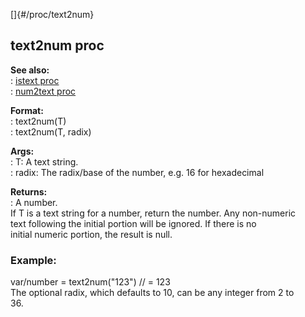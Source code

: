 []{#/proc/text2num}    
## text2num proc    
**See also:**    
:   [istext proc](/ref/proc/istext/istext.md)    
:   [num2text proc](/ref/proc/num2text/num2text.md)    
<!-- -->    
**Format:**    
:   text2num(T)    
:   text2num(T, radix)    
<!-- -->    
**Args:**    
:   T: A text string.    
:   radix: The radix/base of the number, e.g. 16 for hexadecimal    
<!-- -->    
**Returns:**    
:   A number.    
If T is a text string for a number, return the number. Any non-numeric    
text following the initial portion will be ignored. If there is no    
initial numeric portion, the result is null.    
### Example:    
var/number = text2num(\"123\") // = 123    
The optional radix, which defaults to 10, can be any integer from 2 to    
36.  